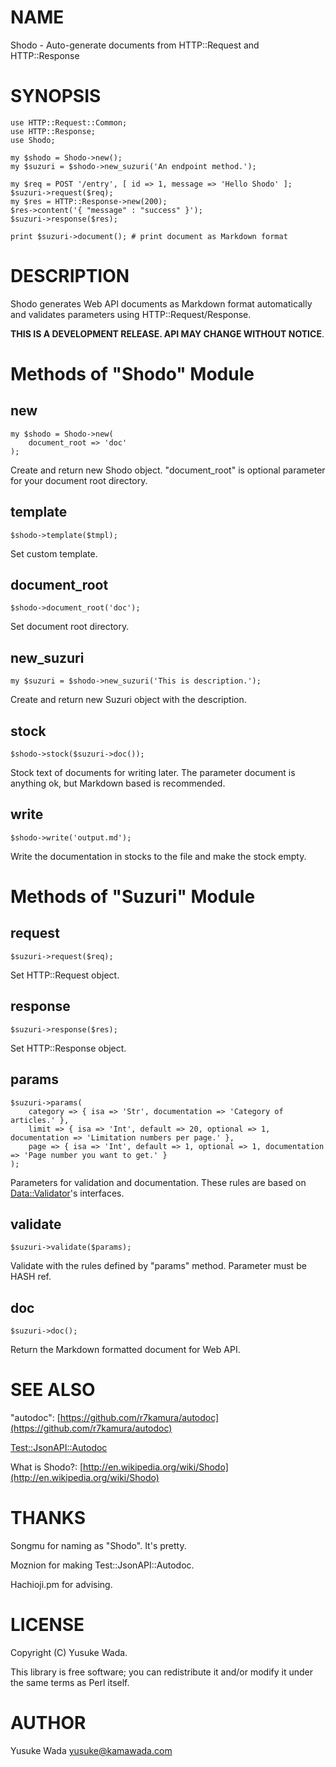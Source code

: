 # NAME

Shodo - Auto-generate documents from HTTP::Request and HTTP::Response

# SYNOPSIS

    use HTTP::Request::Common;
    use HTTP::Response;
    use Shodo;

    my $shodo = Shodo->new();
    my $suzuri = $shodo->new_suzuri('An endpoint method.');

    my $req = POST '/entry', [ id => 1, message => 'Hello Shodo' ];
    $suzuri->request($req);
    my $res = HTTP::Response->new(200);
    $res->content('{ "message" : "success" }');
    $suzuri->response($res);

    print $suzuri->document(); # print document as Markdown format

# DESCRIPTION

Shodo generates Web API documents as Markdown format automatically and validates parameters using HTTP::Request/Response.

__THIS IS A DEVELOPMENT RELEASE. API MAY CHANGE WITHOUT NOTICE__.

# Methods of "Shodo" Module

## new

    my $shodo = Shodo->new(
        document_root => 'doc'
    );

Create and return new Shodo object. "document\_root" is optional parameter for your document root directory.

## template

    $shodo->template($tmpl);

Set custom template.

## document\_root

    $shodo->document_root('doc');

Set document root directory.

## new\_suzuri

    my $suzuri = $shodo->new_suzuri('This is description.');

Create and return new Suzuri object with the description.

## stock

    $shodo->stock($suzuri->doc());

Stock text of documents for writing later. The parameter document is anything ok, but Markdown based is recommended.

## write

    $shodo->write('output.md');

Write the documentation in stocks to the file and make the stock empty.

# Methods of "Suzuri" Module

## request

    $suzuri->request($req);

Set HTTP::Request object.

## response

    $suzuri->response($res);

Set HTTP::Response object.

## params

    $suzuri->params(
        category => { isa => 'Str', documentation => 'Category of articles.' },
        limit => { isa => 'Int', default => 20, optional => 1, documentation => 'Limitation numbers per page.' },
        page => { isa => 'Int', default => 1, optional => 1, documentation => 'Page number you want to get.' }
    );

Parameters for validation and documentation. These rules are based on [Data::Validator](http://search.cpan.org/perldoc?Data::Validator)'s interfaces.

## validate

    $suzuri->validate($params);

Validate with the rules defined by "params" method. Parameter must be HASH ref.

## doc

    $suzuri->doc();

Return the Markdown formatted document for Web API.

# SEE ALSO

"autodoc": [https://github.com/r7kamura/autodoc](https://github.com/r7kamura/autodoc)

[Test::JsonAPI::Autodoc](http://search.cpan.org/perldoc?Test::JsonAPI::Autodoc)

What is Shodo?: [http://en.wikipedia.org/wiki/Shodo](http://en.wikipedia.org/wiki/Shodo)

# THANKS

Songmu for naming as "Shodo". It's pretty.

Moznion for making Test::JsonAPI::Autodoc.

Hachioji.pm for advising.

# LICENSE

Copyright (C) Yusuke Wada.

This library is free software; you can redistribute it and/or modify
it under the same terms as Perl itself.

# AUTHOR

Yusuke Wada <yusuke@kamawada.com>
